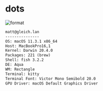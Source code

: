 
# dots

![format](https://github.com/Matt-Gleich/dots/workflows/format/badge.svg)

```txt
matt@gleich.lan 
--------------- 
OS: macOS 11.3.1 x86_64 
Host: MacBookPro16,1 
Kernel: Darwin 20.4.0 
Packages: 221 (brew) 
Shell: fish 3.2.2 
DE: Aqua 
WM: Rectangle 
Terminal: kitty 
Terminal Font: Victor Mono Semibold 20.0 
GPU Driver: macOS Default Graphics Driver 
```
